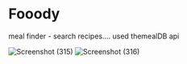 # Fooody
meal finder - search recipes.... used themealDB api

![Screenshot (315)](https://user-images.githubusercontent.com/48364544/131062918-7d4c40e0-d40d-43c4-904e-767e2ea7e428.png)
![Screenshot (316)](https://user-images.githubusercontent.com/48364544/131062923-40bf45cd-320e-41aa-a2d2-018c3c038832.png)

